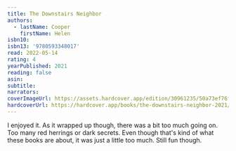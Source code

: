 ```yaml
---
title: The Downstairs Neighbor
authors:
  - lastName: Cooper
    firstName: Helen
isbn10:
isbn13: '9780593348017'
read: 2022-05-14
rating: 4
yearPublished: 2021
reading: false
asin:
subtitle:
narrators:
coverImageUrl: https://assets.hardcover.app/edition/30961235/50a73ef76f3933fdeb899bb0dee27dd6c14e05af.jpeg
hardcoverUrl: https://hardcover.app/books/the-downstairs-neighbor-2021/editions/30961235
---
```


I enjoyed it. As it wrapped up though, there was a bit too much going on. Too many red herrings or dark secrets. Even though that's kind of what these books are about, it was just a little too much. Still fun though.
